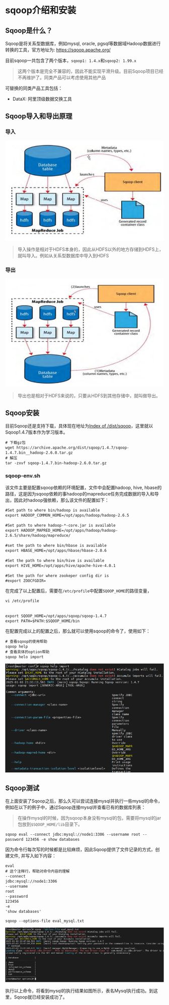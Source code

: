 # sqoop介绍和安装

## Sqoop是什么？

Sqoop是将关系型数据库，例如mysql, oracle, pgsql等数据域Hadoop数据进行转换的工具，官方地址为: https://sqoop.apache.org/

目前sqoop一共包含了两个版本，`sqoop1: 1.4.x`和`sqoop2: 1.99.x`

> 这两个版本是完全不兼容的，因此不能实现平滑升级。目前Sqoop项目已经不再维护了。同类产品可以考虑使用其他产品

可替换的同类产品工具包括：

- DataX: 阿里顶级数据交换工具

## Sqoop导入和导出原理

### 导入

![](../../../assets/2025-01-10-15-39-26-image.png)

> 导入操作是相对于HDFS本身的，因此从HDFS以外的地方存储到HDFS上，就叫导入。例如从关系型数据库中导入到HDFS

### 导出

![](../../../assets/2025-01-10-15-41-50-image.png)

> 导出也是相对于HDFS来说的，只要从HDFS到其他存储中，就叫做导出。

## Sqoop安装

目前Sqoop还是支持下载，具体现在地址为[Index of /dist/sqoop](https://archive.apache.org/dist/sqoop/)，这里就以Sqoop1.4.7版本作为学习版本。

```shell
# 下载gz包
wget https://archive.apache.org/dist/sqoop/1.4.7/sqoop-1.4.7.bin__hadoop-2.6.0.tar.gz
# 解压
tar -zxvf sqoop-1.4.7.bin-hadoop-2.6.0.tar.gz
```

### sqoop-env.sh

该文件主要是配置sqoop依赖的环境配置，文件中会配置hadoop, hive, hbase的路径，这是因为sqoop依赖的事hadoop的mapreduce任务完成数据的导入和导出，因此对hadoop强依赖，那么该文件的配置如下：

```shell
#Set path to where bin/hadoop is available
export HADOOP_COMMON_HOME=/opt/apps/hadoop/hadoop-2.6.5

#Set path to where hadoop-*-core.jar is available
export HADOOP_MAPRED_HOME=/opt/apps/hadoop/hadoop-2.6.5/share/hadoop/mapreduce/

#set the path to where bin/hbase is available
export HBASE_HOME=/opt/apps/hbase/hbase-2.0.6

#Set the path to where bin/hive is available
export HIVE_HOME=/opt/apps/hive/apache-hive-4.0.1

#Set the path for where zookeper config dir is
#export ZOOCFGDIR=
```

在完成了以上配置后，需要在`/etc/profile`中配置`SQOOP_HOME`的路径变量，

```shell
vi /etc/profile


export SQOOP_HOME=/opt/apps/sqoop/sqoop-1.4.7
export PATH=$PATH:$SQOOP_HOME/bin
```

在配置完成以上的配置之后，那么就可以使用sqoop的命令了，使用如下：

```shell
# 查看sqoop的使用帮助
sqoop help
# 查看具体的option帮助
sqoop helo import
```

![](../../../assets/2025-01-11-17-22-57-image.png)

## Sqoop测试

在上面安装了Sqoop之后，那么久可以尝试连接mysql并执行一些mysql的命令，例如在以下的例子中，通过Sqoop连接mysql并查看已有的数据库列表：

> 在操作mysql的时候，因为sqoop本身没有mysql的包，需要将mysql的jar包放到`$SQOOP_HOME/lib`目录下。

```shell
sqoop eval --connect jdbc:mysql://node1:3306 --username root --password 123456 -e show databases
```

因为命令行每次写的时候都是比较麻烦，因此Sqoop提供了文件记录的方式，创建文件, 并写入如下内容：

```shell
eval
# 这个注释行，帮助对命令内容的理解
--connect
jdbc:mysql://node1:3306
--username
root
--password
123456
-e
'show databases'
```

```shell
sqoop --options-file eval_mysql.txt
```

![](../../../assets/2025-01-11-19-28-21-image.png)

执行以上命令，将看到mysql的执行结果如图所示，表名Mysql执行成功。到这里，Sqoop就已经安装成功了。


